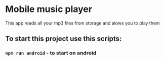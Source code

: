 # Mobile music player
This app reads all your mp3 files from storage and alows you to play them
## To start this project use this scripts:
### `npm run android` - to start on android
